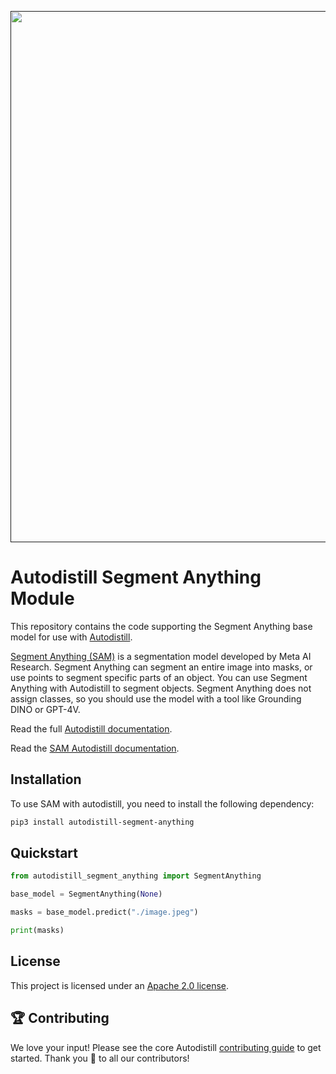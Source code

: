 <div align="center">
  <p>
    <a align="center" href="" target="_blank">
      <img
        width="850"
        src="https://media.roboflow.com/open-source/autodistill/autodistill-banner.png"
      >
    </a>
  </p>
</div>

# Autodistill Segment Anything Module

This repository contains the code supporting the Segment Anything base model for use with [Autodistill](https://github.com/autodistill/autodistill).

[Segment Anything (SAM)](https://github.com/facebookresearch/segment-anything) is a segmentation model developed by Meta AI Research. Segment Anything can segment an entire image into masks, or use points to segment specific parts of an object. You can use Segment Anything with Autodistill to segment objects. Segment Anything does not assign classes, so you should use the model with a tool like Grounding DINO or GPT-4V.

Read the full [Autodistill documentation](https://autodistill.github.io/autodistill/).

Read the [SAM Autodistill documentation](https://autodistill.github.io/autodistill/base_models/SAM/).

## Installation

To use SAM with autodistill, you need to install the following dependency:


```bash
pip3 install autodistill-segment-anything
```

## Quickstart

```python
from autodistill_segment_anything import SegmentAnything

base_model = SegmentAnything(None)

masks = base_model.predict("./image.jpeg")

print(masks)
```


## License

This project is licensed under an [Apache 2.0 license](LICENSE).

## 🏆 Contributing

We love your input! Please see the core Autodistill [contributing guide](https://github.com/autodistill/autodistill/blob/main/CONTRIBUTING.md) to get started. Thank you 🙏 to all our contributors!